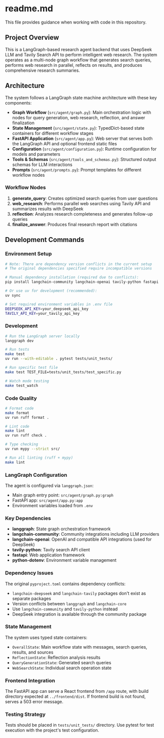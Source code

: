 # readme.md

This file provides guidance when working with code in this repository.

## Project Overview

This is a LangGraph-based research agent backend that uses DeepSeek LLM and Tavily Search API to perform intelligent web research. The system operates as a multi-node graph workflow that generates search queries, performs web research in parallel, reflects on results, and produces comprehensive research summaries.

## Architecture

The system follows a LangGraph state machine architecture with these key components:

- **Graph Workflow** (`src/agent/graph.py`): Main orchestration logic with nodes for query generation, web research, reflection, and answer finalization
- **State Management** (`src/agent/state.py`): TypedDict-based state containers for different workflow stages
- **FastAPI Application** (`src/agent/app.py`): Web server that serves both the LangGraph API and optional frontend static files
- **Configuration** (`src/agent/configuration.py`): Runtime configuration for models and parameters
- **Tools & Schemas** (`src/agent/tools_and_schemas.py`): Structured output schemas for LLM interactions
- **Prompts** (`src/agent/prompts.py`): Prompt templates for different workflow nodes

### Workflow Nodes

1. **generate_query**: Creates optimized search queries from user questions
2. **web_research**: Performs parallel web searches using Tavily API and summarizes results with DeepSeek
3. **reflection**: Analyzes research completeness and generates follow-up queries
4. **finalize_answer**: Produces final research report with citations

## Development Commands

### Environment Setup
```bash
# Note: There are dependency version conflicts in the current setup
# The original dependencies specified require incompatible versions

# Manual dependency installation (required due to conflicts):
pip install langchain-community langchain-openai tavily-python fastapi langgraph python-dotenv

# Or use uv for development (recommended):
uv sync

# Set required environment variables in .env file
DEEPSEEK_API_KEY=your_deepseek_api_key
TAVILY_API_KEY=your_tavily_api_key
```

### Development
```bash
# Run the LangGraph server locally
langgraph dev

# Run tests
make test
uv run --with-editable . pytest tests/unit_tests/

# Run specific test file
make test TEST_FILE=tests/unit_tests/test_specific.py

# Watch mode testing
make test_watch
```

### Code Quality
```bash
# Format code
make format
uv run ruff format .

# Lint code
make lint
uv run ruff check .

# Type checking
uv run mypy --strict src/

# Run all linting (ruff + mypy)
make lint
```

### LangGraph Configuration

The agent is configured via `langgraph.json`:
- Main graph entry point: `src/agent/graph.py:graph`
- FastAPI app: `src/agent/app.py:app`  
- Environment variables loaded from `.env`

### Key Dependencies

- **langgraph**: State graph orchestration framework  
- **langchain-community**: Community integrations including LLM providers
- **langchain-openai**: OpenAI and compatible API integrations (used for DeepSeek)
- **tavily-python**: Tavily search API client
- **fastapi**: Web application framework
- **python-dotenv**: Environment variable management

### Dependency Issues

The original `pyproject.toml` contains dependency conflicts:
- `langchain-deepseek` and `langchain-tavily` packages don't exist as separate packages
- Version conflicts between `langgraph` and `langchain-core` 
- Use `langchain-community` and `tavily-python` instead
- DeepSeek integration is available through the community package

### State Management

The system uses typed state containers:
- `OverallState`: Main workflow state with messages, search queries, results, and sources
- `ReflectionState`: Reflection analysis results
- `QueryGenerationState`: Generated search queries
- `WebSearchState`: Individual search operation state

### Frontend Integration

The FastAPI app can serve a React frontend from `/app` route, with build directory expected at `../frontend/dist`. If frontend build is not found, serves a 503 error message.

### Testing Strategy

Tests should be placed in `tests/unit_tests/` directory. Use pytest for test execution with the project's test configuration.